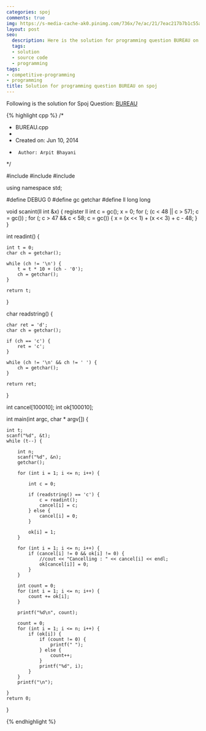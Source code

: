 ```yaml
---
categories: spoj
comments: true
img: https://s-media-cache-ak0.pinimg.com/736x/7e/ac/21/7eac217b7b1c55ab7fd56758e4e181be.jpg
layout: post
seo:
  description: Here is the solution for programming question BUREAU on spoj
  tags:
  - solution
  - source code
  - programming
tags:
- competitive-programming
- programming
title: Solution for programming question BUREAU on spoj
---
```


Following is the solution for Spoj Question: [BUREAU](http://www.spoj.com/problems/BUREAU/)

{% highlight cpp %}
/*
 * BUREAU.cpp
 *
 *  Created on: Jun 10, 2014
 *      Author: Arpit Bhayani
 */

#include <cstdio>
#include <cstdlib>
#include <iostream>

using namespace std;

#define DEBUG 0
#define gc getchar
#define ll long long

void scanint(ll int &x) {
	register ll int c = gc();
	x = 0;
	for (; (c < 48 || c > 57); c = gc())
		;
	for (; c > 47 && c < 58; c = gc()) {
		x = (x << 1) + (x << 3) + c - 48;
	}
}

int readint() {

	int t = 0;
	char ch = getchar();

	while (ch != '\n') {
		t = t * 10 + (ch - '0');
		ch = getchar();
	}

	return t;
}

char readstring() {

	char ret = 'd';
	char ch = getchar();

	if (ch == 'c') {
		ret = 'c';
	}

	while (ch != '\n' && ch != ' ') {
		ch = getchar();
	}

	return ret;
}

int cancel[100010];
int ok[100010];

int main(int argc, char * argv[]) {

	int t;
	scanf("%d", &t);
	while (t--) {

		int n;
		scanf("%d", &n);
		getchar();

		for (int i = 1; i <= n; i++) {

			int c = 0;

			if (readstring() == 'c') {
				c = readint();
				cancel[i] = c;
			} else {
				cancel[i] = 0;
			}

			ok[i] = 1;
		}

		for (int i = 1; i <= n; i++) {
			if (cancel[i] != 0 && ok[i] != 0) {
				//cout << "Cancelling : " << cancel[i] << endl;
				ok[cancel[i]] = 0;
			}
		}

		int count = 0;
		for (int i = 1; i <= n; i++) {
			count += ok[i];
		}

		printf("%d\n", count);

		count = 0;
		for (int i = 1; i <= n; i++) {
			if (ok[i]) {
				if (count != 0) {
					printf(" ");
				} else {
					count++;
				}
				printf("%d", i);
			}
		}
		printf("\n");

	}
	return 0;
}

{% endhighlight %}